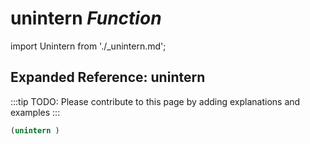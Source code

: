 # **unintern** *Function*

import Unintern from './_unintern.md';

<Unintern />

## Expanded Reference: unintern

:::tip
TODO: Please contribute to this page by adding explanations and examples
:::

```lisp
(unintern )
```
